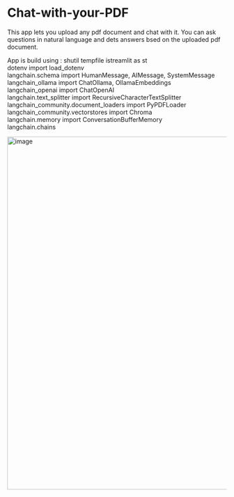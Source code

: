 # Chat-with-your-PDF
This app lets you upload any pdf document and chat with it. You can ask questions in natural language and dets answers bsed on the uploaded pdf document.

  App is build using :
      shutil
tempfile
istreamlit as st  
dotenv import load_dotenv  
langchain.schema import HumanMessage, AIMessage, SystemMessage  
langchain_ollama import ChatOllama, OllamaEmbeddings  
langchain_openai import ChatOpenAI  
langchain.text_splitter import RecursiveCharacterTextSplitter  
langchain_community.document_loaders import PyPDFLoader  
langchain_community.vectorstores import Chroma  
langchain.memory import ConversationBufferMemory  
langchain.chains  


  <img width="1899" height="811" alt="image" src="https://github.com/user-attachments/assets/5f329b74-352a-4806-b9ce-934463ab0334" />

